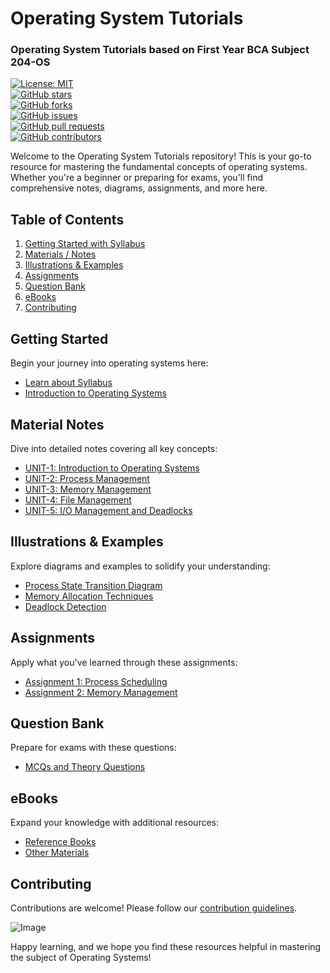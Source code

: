 # Operating System Tutorials  
### Operating System Tutorials based on First Year BCA Subject 204-OS  

[![License: MIT](https://img.shields.io/badge/License-MIT-blue.svg)](LICENSE)  
[![GitHub stars](https://img.shields.io/github/stars/sbccas/operating-system-tutorials.svg)](https://github.com/sbccas/operating-system-tutorials/stargazers)  
[![GitHub forks](https://img.shields.io/github/forks/sbccas/operating-system-tutorials.svg)](https://github.com/sbccas/operating-system-tutorials/network)  
[![GitHub issues](https://img.shields.io/github/issues/sbccas/operating-system-tutorials.svg)](https://github.com/sbccas/operating-system-tutorials/issues)  
[![GitHub pull requests](https://img.shields.io/github/issues-pr/sbccas/operating-system-tutorials.svg)](https://github.com/sbccas/operating-system-tutorials/pulls)  
[![GitHub contributors](https://img.shields.io/github/contributors/sbccas/operating-system-tutorials.svg)](https://github.com/sbccas/operating-system-tutorials/graphs/contributors)  

Welcome to the Operating System Tutorials repository! This is your go-to resource for mastering the fundamental concepts of operating systems. Whether you're a beginner or preparing for exams, you'll find comprehensive notes, diagrams, assignments, and more here.

## Table of Contents  

1. [Getting Started with Syllabus](#getting-started)  
2. [Materials / Notes](#material-notes)  
3. [Illustrations & Examples](#illustrations-examples)  
4. [Assignments](#assignments)  
5. [Question Bank](#question-bank)  
6. [eBooks](#ebooks)  
7. [Contributing](#contributing)  

## Getting Started  

Begin your journey into operating systems here:  

- [Learn about Syllabus](1_Syllabus/204_OS_Syllabus.pdf)  
- [Introduction to Operating Systems](1_Syllabus/intro_to_os.md)  

## Material Notes  

Dive into detailed notes covering all key concepts:  

- [UNIT-1: Introduction to Operating Systems](2_Notes/204_OS_Unit_1.pdf)  
- [UNIT-2: Process Management](2_Notes/204_OS_Unit_2.pdf)  
- [UNIT-3: Memory Management](2_Notes/204_OS_Unit_3.pdf)  
- [UNIT-4: File Management](2_Notes/204_OS_Unit_4.pdf)  
- [UNIT-5: I/O Management and Deadlocks](2_Notes/204_OS_Unit_5.pdf)  

## Illustrations & Examples  

Explore diagrams and examples to solidify your understanding:  

- [Process State Transition Diagram](3_Illustrations/process_state.pdf)  
- [Memory Allocation Techniques](3_Illustrations/memory_allocation.pdf)  
- [Deadlock Detection](3_Illustrations/deadlock_detection.pdf)  

## Assignments  

Apply what you've learned through these assignments:  

- [Assignment 1: Process Scheduling](4_Assignments/204_OS_Assignment_1.pdf)  
- [Assignment 2: Memory Management](4_Assignments/204_OS_Assignment_2.pdf)  

## Question Bank  

Prepare for exams with these questions:  

- [MCQs and Theory Questions](5_QuestionBank/204_OS_MCQs.pdf)  

## eBooks  

Expand your knowledge with additional resources:  

- [Reference Books](6_eBooks/)  
- [Other Materials](6_eBooks/)  

## Contributing  

Contributions are welcome! Please follow our [contribution guidelines](README.md).  

<img src="https://github.com/sbccas/operating-system-tutorials/blob/main/resources/Banner.png" alt="Image" width="Auto" height="Auto">  

Happy learning, and we hope you find these resources helpful in mastering the subject of Operating Systems!  
